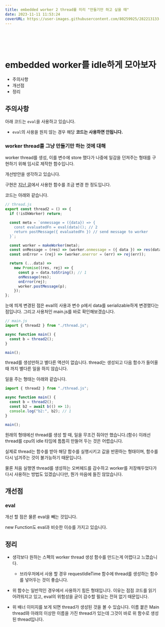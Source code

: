 ```yaml
---
title: embedded worker 2 thread를 미리 "만들기만 하고 싶을 때"
date: 2023-11-11 11:53:24
coverURL: https://user-images.githubusercontent.com/80259925/282213133-0ecddf2e-f150-452a-8e2d-a97929e0fad1.png
---
```

<br />
<br />
<br />

# embedded worker를 idle하게 모아보자

- 주의사항
- 개선점
- 정리

## 주의사항
아래 코드는 `eval`을 사용하고 있습니다.

- `eval`의 사용을 원치 않는 경우 해당 **코드는 사용하면 안됩니다.**

### worker thread를 그냥 만들기만 하는 것에 대해

worker thread를 생성,
이를 변수에 store 했다가 나중에 일감을 던져주는 형태를 구현하기 위해
임시로 제작한 함수입니다.

개선방안을 생각하고 있습니다.

구현은 <a href="https://zerozoo-a.github.io/blog/JS/browser/embedded-worker-for-main-thread/">지난 글</a>에서 사용한
함수를 조금 변경 한 정도입니다.

코드는 아래와 같습니다.

```js
// thread.js
export const thread2 = () => {
  if (!isOkWorker) return;

  const meta = `onmessage = ({data}) => {
    const evaluatedFn = eval(data)(); // 2
    return postMessage({ evaluatedFn }) // send message to worker
  }`;

  const worker = makeWorker(meta);
  const onMessage = (res) => (worker.onmessage = ({ data }) => res(data));
  const onError = (rej) => (worker.onerror = (err) => rej(err));

  return (...data) =>
    new Promise((res, rej) => {
      const p = data.toString(); // 1
      onMessage(res);
      onError(rej);
      worker.postMessage(p);
    });
};
```

눈에 띄게 변경된 점은 eval의 사용과 변수 p에서 data를 serializable하게 변경했다는 점입니다.
그리고 사용처인 main.js를 바로 확인해보겠습니다.

```js
// main.js
import { thread2 } from "./thread.js";

async function main() {
  const b = thread2();
}

main();
```

thread를 생성만하고 별다른 액션이 없습니다.
thread는 생성되고 다음 함수가 들어올 때 까지 별다른 일을 하지 않습니다.

일을 주는 형태는 아래와 같습니다.
```js
import { thread2 } from "./thread.js";

async function main() {
  const b = thread2();
  const b2 = await b(() => 1);
  console.log("b2:", b2); // 1
}

main();
```

원래의 형태에선 thread를 생성 할 때, 일을 무조건 줘야만 했습니다.(함수)
이래선 thread를 cpu의 idle 타임에 틈틈히 만들어 두는 것은 어렵습니다.

실제로 thread는 함수를 받아 해당 함수를 실행시키고 값을 반환하는 형태이며,
함수를 다시 넘겨주는 것이 불가능하기 때문입니다.

물론 처음 실행엔 thread를 생성하는 오버헤드를 감수하고 worker를 저장해두었다가 다시 사용하는
방법도 있겠습니다만, 뭔가 마음에 들진 않았습니다.

## 개선점

### eval

개선 할 점은 물론 eval을 빼는 것입니다.

new Function도 eval과 비슷한 이슈를 가지고 있습니다.





## 정리

- 생각보다 원하는 스펙의 worker thread 생성 함수를 만드는게 어렵다고 느꼈습니다.
    - 브라우저에서 사용 할 경우 requestIdleTime 함수에 thread를 생성하는 함수를 넣어두는 것이 좋습니다.

- 위 함수는 일반적인 경우에서 사용하기 힘든 형태입니다.
이유는 점점 코드를 읽기 어려워지고 있고, eval의 위험성을 굳이 감수할 필요는 전혀 없기 때문입니다.

- 위 배너 이미지를 보게 되면 thread가 생성된 것을 볼 수 있습니다.
이름 붙은 Main thread와 아래의 이상한 이름을 가진 thread가 있는데 그것이 바로 위 함수로 생성된
thread입니다.

